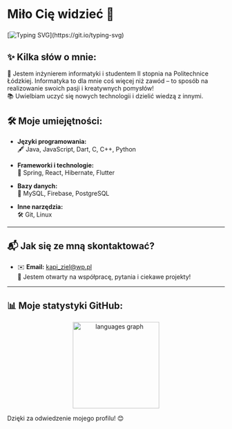 # Miło Cię widzieć 👋

###

[![Typing SVG](https://readme-typing-svg.herokuapp.com?font=Fira+Code&size=38&duration=3000&pause=5&multiline=true&width=1400&height=50&lines=Jestem+Kacper!+💻;Inżynier+Informatyki+%26+student+Politechniki+Łódzkiej.;Kodowanie+to+moja+pasja!)](https://git.io/typing-svg)

## ✨ Kilka słów o mnie:

🌟 Jestem inżynierem informatyki i studentem II stopnia na Politechnice Łódzkiej. Informatyka to dla mnie coś więcej niż zawód – to sposób na realizowanie swoich pasji i kreatywnych pomysłów!  
📚 Uwielbiam uczyć się nowych technologii i dzielić wiedzą z innymi.


## 🛠️ Moje umiejętności:

- **Języki programowania:**  
  🖋️ Java, JavaScript, Dart, C, C++, Python  

- **Frameworki i technologie:**  
  🚀 Spring, React, Hibernate, Flutter  

- **Bazy danych:**  
  💾 MySQL, Firebase, PostgreSQL  

- **Inne narzędzia:**  
  🛠️ Git, Linux  

---

## 📬 Jak się ze mną skontaktować?

- ✉️ **Email:** [kapi_ziel@wp.pl](mailto:kapi_ziel@wp.pl)  
📩 Jestem otwarty na współpracę, pytania i ciekawe projekty!

---

## 📊 Moje statystyki GitHub:

<div align="center">
  <img src="https://github-readme-stats.vercel.app/api/top-langs?username=KZielinskii&locale=en&hide_title=true&layout=compact&card_width=320&langs_count=10&theme=github_dark&hide_border=true&order=2" height="200" alt="languages graph" />
</div>


Dzięki za odwiedzenie mojego profilu! 😊  
